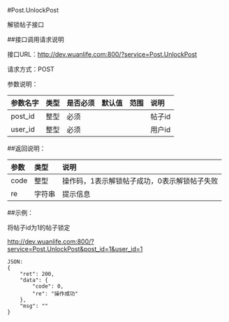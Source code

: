 #Post.UnlockPost

解锁帖子接口

##接口调用请求说明

接口URL：http://dev.wuanlife.com:800/?service=Post.UnlockPost

请求方式：POST

参数说明：

|参数名字    |类型   |是否必须    |默认值    |范围        |说明|
|:--|:--|:--|:--|:--|:--|
|post_id    |整型   |必须         |      |             |帖子id|
|user_id    |整型   |必须         |      |             |用户id|

##返回说明：

|参数        |类型   |说明|
|:--|:--|:--|
|code            |整型   |操作码，1表示解锁帖子成功，0表示解锁帖子失败|
|re             |字符串  |提示信息|

##示例：

将帖子id为1的帖子锁定

http://dev.wuanlife.com:800/?service=Post.UnlockPost&post_id=1&user_id=1

    JSON:
    {
        "ret": 200,
        "data": {
            "code": 0,
            "re": "操作成功"
        },
        "msg": ""
    }

